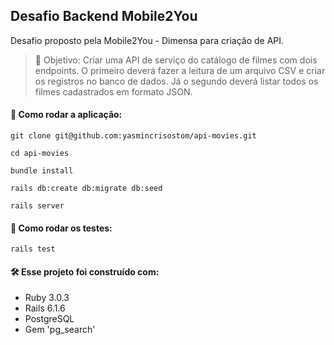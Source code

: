 ## **Desafio Backend Mobile2You**

Desafio proposto pela Mobile2You - Dimensa para criação de API.

> 🎯 Objetivo: Criar uma API de serviço do catálogo de filmes com dois endpoints. O primeiro deverá fazer a leitura de um arquivo CSV e criar os registros no banco de dados. Já o segundo deverá listar todos os filmes cadastrados em formato JSON.

#### **🔧 Como rodar a aplicação:**
```
git clone git@github.com:yasmincrisostom/api-movies.git
```
```
cd api-movies
```
```
bundle install
```
```
rails db:create db:migrate db:seed
```
```
rails server
```

#### **🔨 Como rodar os testes:**
```
rails test
```

#### **🛠 Esse projeto foi construído com:**
- Ruby 3.0.3
- Rails 6.1.6
- PostgreSQL
- Gem 'pg_search'

